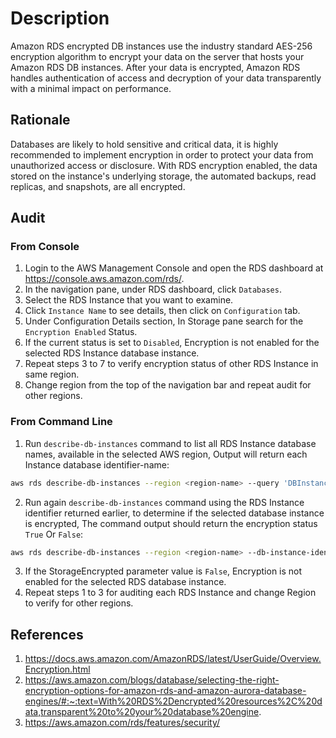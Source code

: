 # Description

Amazon RDS encrypted DB instances use the industry standard AES-256 encryption algorithm to encrypt your data on the server that hosts your Amazon RDS DB instances. After your data is encrypted, Amazon RDS handles authentication of access and decryption of your data transparently with a minimal impact on performance.

## Rationale

Databases are likely to hold sensitive and critical data, it is highly recommended to implement encryption in order to protect your data from unauthorized access or disclosure. With RDS encryption enabled, the data stored on the instance's underlying storage, the automated backups, read replicas, and snapshots, are all encrypted.

## Audit

### From Console

1. Login to the AWS Management Console and open the RDS dashboard at <https://console.aws.amazon.com/rds/>.
2. In the navigation pane, under RDS dashboard, click `Databases`.
3. Select the RDS Instance that you want to examine.
4. Click `Instance Name` to see details, then click on `Configuration` tab.
5. Under Configuration Details section, In Storage pane search for the `Encryption Enabled` Status.
6. If the current status is set to `Disabled`, Encryption is not enabled for the selected RDS Instance database instance.
7. Repeat steps 3 to 7 to verify encryption status of other RDS Instance in same region.
8. Change region from the top of the navigation bar and repeat audit for other regions.

### From Command Line

1. Run `describe-db-instances` command to list all RDS Instance database names, available in the selected AWS region, Output will return each Instance database identifier-name:

```sh
aws rds describe-db-instances --region <region-name> --query 'DBInstances[*].DBInstanceIdentifier'
```

2. Run again `describe-db-instances` command using the RDS Instance identifier returned earlier, to determine if the selected database instance is encrypted, The command output should return the encryption status `True` Or `False`:

```sh
aws rds describe-db-instances --region <region-name> --db-instance-identifier <DB-Name> --query 'DBInstances[*].StorageEncrypted'
```

3. If the StorageEncrypted parameter value is `False`, Encryption is not enabled for the selected RDS database instance.
4. Repeat steps 1 to 3 for auditing each RDS Instance and change Region to verify for other regions.

## References

1. <https://docs.aws.amazon.com/AmazonRDS/latest/UserGuide/Overview.Encryption.html>
2. <https://aws.amazon.com/blogs/database/selecting-the-right-encryption-options-for-amazon-rds-and-amazon-aurora-database-engines/#:~:text=With%20RDS%2Dencrypted%20resources%2C%20data,transparent%20to%20your%20database%20engine>.
3. <https://aws.amazon.com/rds/features/security/>
